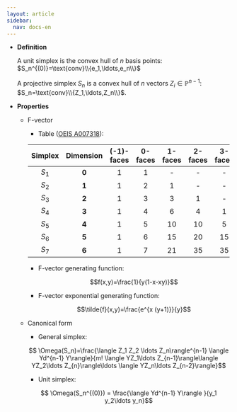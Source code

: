 ```yaml
---
layout: article
sidebar:
  nav: docs-en
---
```


* **Definition**

    A unit simplex is the convex hull of $n$ basis points: $S_n^{(0)}=\text{conv}\\{e_1,\ldots,e_n\\}$

    A projective simplex $S_n$ is a convex hull of $n$ vectors $Z_i\in \mathbb{P}^{n-1}$: $S_n=\text{conv}\\{Z_1,\ldots,Z_n\\}$.

* **Properties**

  * F-vector 

      * Table ([OEIS A007318](https://oeis.org/A007318)):
    
      | Simplex | Dimension | (-1)-faces | 0-faces | 1-faces | 2-faces | 3-faces | 4-faces | 5-faces | 6-faces |
      |:-------:|:---------:|:----------:|:-------:|:-------:|:-------:|:-------:|:-------:|:-------:|:-------:|
      | $S_1$   |     **0** |  1         |  1      | -       |    -    |    -    |   -     |    -    |   -     |
      | $S_2$   |  **1**    |  1         |  2      | 1       |    -    |    -    |   -     |    -    |   -     |
      | $S_3$   |   **2**   |  1         |  3      | 3       |    1    |    -    |   -     |    -    |   -     |
      | $S_4$   |   **3**   |  1         |  4      | 6       |    4    |    1    |   -     |    -    |   -     |
      | $S_5$   |   **4**   |  1         |  5      | 10      |    10   |    5    |   1     |    -    |   -     |
      | $S_6$   |   **5**   |  1         |  6      | 15      |    20   |    15   |   6     |    1    |   -     |
      | $S_7$   |   **6**   |  1         |  7      | 21      |    35   |    35   |   21    |    7    |   1     |

      * F-vector generating function:

        $$f(x,y)=\frac{1}{y(1-x-xy)}$$

      * F-vector exponential generating function:

        $$\tilde{f}(x,y)=\frac{e^{x (y+1)}}{y}$$
  
  * Canonical form

      * General simplex:

    $$ \Omega(S_n)=\frac{\langle Z_1 Z_2 \ldots Z_n\rangle^{n-1} \langle Yd^{n-1} Y\rangle}{m! \langle YZ_1\ldots Z_{n-1}\rangle\langle YZ_2\ldots Z_{n}\rangle\ldots \langle YZ_n\ldots Z_{n-2}\rangle}$$
    
       * Unit simplex:

    $$ \Omega(S_n^{(0)}) = \frac{\langle Yd^{n-1} Y\rangle }{y_1 y_2\ldots y_n}$$
